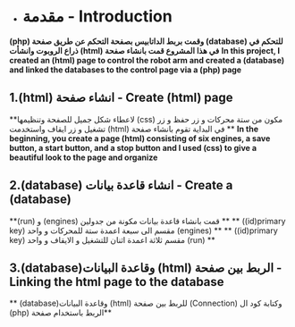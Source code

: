 * # مقدمة - Introduction 
**(php) وقمت بربط الداتابيس بصفحة التحكم عن طريق صفحة (database) للتحكم في ذراع الروبوت وانشأت (html) في هذا المشروع قمت بانشاء صفحة**
**In this project, I created an (html) page to control the robot arm and created a (database) and linked the databases to the control page via a (php) page**

## 1.(html) انشاء صفحة - Create (html) page
**لاعطاء شكل جميل للصفحة وتنظيمها (css) مكون من ستة محركات و زر حفظ و زر تشغيل و زر ايقاف واستخدمت (html) في البداية تقوم بانشاء صفحة **
**In the beginning, you create a page (html) consisting of six engines, a save button, a start button, and a stop button and I used (css) to give a beautiful look to the page and organize**

## 2.(database) انشاء قاعدة بيانات - Create a (database) 
**(run) و (engines) قمت بانشاء قاعدة بيانات مكونة من جدولين  **
** ((id)primary key) مقسم الى سبعة اعمدة ستة للمحركات و واحد (engines) **
** ((id)primary key) مقسم ثلاثة اعمدة اثنان للتشغيل و الايقاف و واحد (run) **

## 3.(database)وقاعدة البيانات (html) الربط بين صفحة - Linking the html page to the database
** (database)وقاعدة البيانات (html) للربط بين صفحة (Connection) وكتابة كود ال (php) الربط باستخدام صفحة** 
